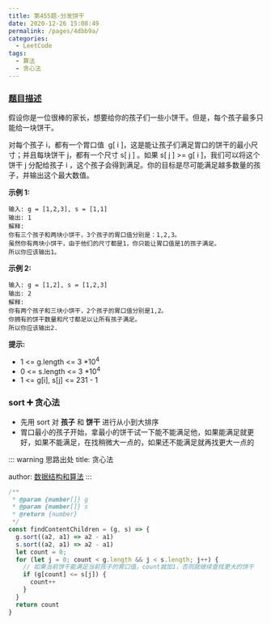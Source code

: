 ```yaml
---
title: 第455题-分发饼干
date: 2020-12-26 15:08:49
permalink: /pages/4dbb9a/
categories:
  - LeetCode
tags:
  - 算法
  - 贪心法
---
```


### [题目描述](https://leetcode-cn.com/problems/assign-cookies/)

假设你是一位很棒的家长，想要给你的孩子们一些小饼干。但是，每个孩子最多只能给一块饼干。

对每个孩子 <span class="span-shadow">i</span>，都有一个胃口值  <span class="span-shadow">g[ i ]</span>，这是能让孩子们满足胃口的饼干的最小尺寸；并且每块饼干 <span class="span-shadow">j</span>，都有一个尺寸 <span class="span-shadow">s[ j ]</span> 。如果 <span class="span-shadow">s[ j ] >= g[ i ]</span>，我们可以将这个饼干 <span class="span-shadow">j</span> 分配给孩子 <span class="span-shadow">i</span> ，这个孩子会得到满足。你的目标是尽可能满足越多数量的孩子，并输出这个最大数值。

<!-- more -->

**示例 1:**

```
输入: g = [1,2,3], s = [1,1]
输出: 1
解释:
你有三个孩子和两块小饼干，3个孩子的胃口值分别是：1,2,3。
虽然你有两块小饼干，由于他们的尺寸都是1，你只能让胃口值是1的孩子满足。
所以你应该输出1。
```

**示例 2:**

```
输入: g = [1,2], s = [1,2,3]
输出: 2
解释:
你有两个孩子和三块小饼干，2个孩子的胃口值分别是1,2。
你拥有的饼干数量和尺寸都足以让所有孩子满足。
所以你应该输出2.
```

**提示:**

- <span class="span-shadow">1 <= g.length <= 3 \*10<sup>4</sup></span>
- <span class="span-shadow">0 <= s.length <= 3 \*10<sup>4</sup></span>
- <span class="span-shadow">1 <= g[i], s[j] <= 231 - 1</span>

### sort ➕ 贪心法

- 先用 sort 对 **孩子** 和 **饼干** 进行从小到大排序
- 胃口最小的孩子开始，拿最小的饼干试一下能不能满足他，如果能满足就更好，如果不能满足，在找稍微大一点的，如果还不能满足就再找更大一点的

::: warning 思路出处
title: 贪心法

author: [数据结构和算法](https://leetcode-cn.com/problems/assign-cookies/solution/tan-xin-suan-fa-ying-gai-jiao-pian-xin-s-iw8m/)
:::

```JavaScript
/**
 * @param {number[]} g
 * @param {number[]} s
 * @return {number}
 */
const findContentChildren = (g, s) => {
  g.sort((a2, a1) => a2 - a1)
  s.sort((a2, a1) => a2 - a1)
  let count = 0;
  for (let j = 0; count < g.length && j < s.length; j++) {
    // 如果当前饼干能满足当前孩子的胃口值，count就加1，否则就继续查找更大的饼干
    if (g[count] <= s[j]) {
      count++
    }
  }
  return count
}
```
